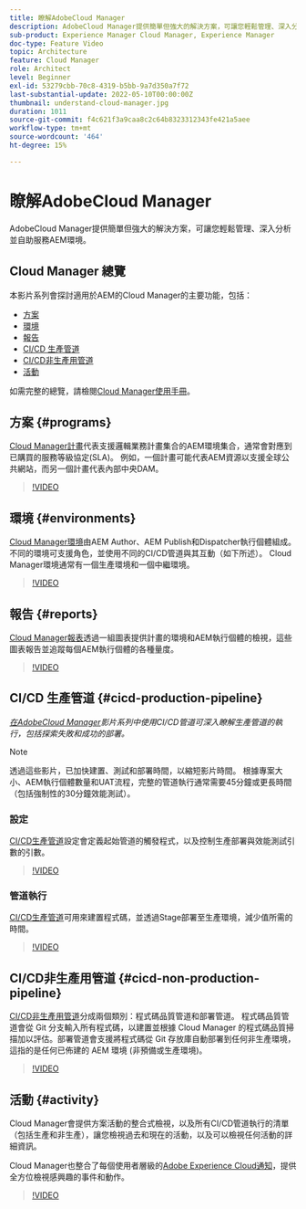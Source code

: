 ```yaml
---
title: 瞭解AdobeCloud Manager
description: AdobeCloud Manager提供簡單但強大的解決方案，可讓您輕鬆管理、深入分析並自助服務AEM環境。
sub-product: Experience Manager Cloud Manager, Experience Manager
doc-type: Feature Video
topic: Architecture
feature: Cloud Manager
role: Architect
level: Beginner
exl-id: 53279cbb-70c8-4319-b5bb-9a7d350a7f72
last-substantial-update: 2022-05-10T00:00:00Z
thumbnail: understand-cloud-manager.jpg
duration: 1011
source-git-commit: f4c621f3a9caa8c2c64b8323312343fe421a5aee
workflow-type: tm+mt
source-wordcount: '464'
ht-degree: 15%

---
```


# 瞭解AdobeCloud Manager

AdobeCloud Manager提供簡單但強大的解決方案，可讓您輕鬆管理、深入分析並自助服務AEM環境。

## Cloud Manager 總覽

本影片系列會探討適用於AEM的Cloud Manager的主要功能，包括：

* [方案](#programs)
* [環境](#environments)
* [報告](#reports)
* [CI/CD 生產管道](#cicd-production-pipeline)
* [CI/CD非生產用管道](#cicd-non-production-pipeline)
* [活動](#activity)

如需完整的總覽，請檢閱[Cloud Manager使用手冊](https://experienceleague.adobe.com/docs/experience-manager-cloud-manager/content/introduction.html)。

## 方案 {#programs}

[Cloud Manager計畫](https://experienceleague.adobe.com/docs/experience-manager-cloud-manager/content/getting-started/program-setup.html)代表支援邏輯業務計畫集合的AEM環境集合，通常會對應到已購買的服務等級協定(SLA)。 例如，一個計畫可能代表AEM資源以支援全球公共網站，而另一個計畫代表內部中央DAM。

>[!VIDEO](https://video.tv.adobe.com/v/26313?quality=12&learn=on)

## 環境 {#environments}

[Cloud Manager環境](https://experienceleague.adobe.com/docs/experience-manager-cloud-manager/content/using/managing-environments.html)由AEM Author、AEM Publish和Dispatcher執行個體組成。 不同的環境可支援角色，並使用不同的CI/CD管道與其互動（如下所述）。 Cloud Manager環境通常有一個生產環境和一個中繼環境。

>[!VIDEO](https://video.tv.adobe.com/v/26318?quality=12&learn=on)

## 報告 {#reports}

[Cloud Manager報表](https://experienceleague.adobe.com/docs/experience-manager-cloud-manager/content/using/monitoring-environments.html)透過一組圖表提供計畫的環境和AEM執行個體的檢視，這些圖表報告並追蹤每個AEM執行個體的各種量度。

>[!VIDEO](https://video.tv.adobe.com/v/26315?quality=12&learn=on)

## CI/CD 生產管道 {#cicd-production-pipeline}

*[在AdobeCloud Manager](./use-the-cicd-pipeline-in-cloud-manager-for-aem.md)影片系列中使用CI/CD管道可深入瞭解生產管道的執行，包括探索失敗和成功的部署。*

>[!NOTE]
>
> 透過這些影片，已加快建置、測試和部署時間，以縮短影片時間。 根據專案大小、AEM執行個體數量和UAT流程，完整的管道執行通常需要45分鐘或更長時間（包括強制性的30分鐘效能測試）。

### 設定

[CI/CD生產管道](https://experienceleague.adobe.com/docs/experience-manager-cloud-manager/content/using/pipelines/production-pipelines.html)設定會定義起始管道的觸發程式，以及控制生產部署與效能測試引數的引數。

>[!VIDEO](https://video.tv.adobe.com/v/26314?quality=12&learn=on)

### 管道執行

[CI/CD生產管道](https://experienceleague.adobe.com/docs/experience-manager-cloud-manager/content/using/code-deployment.html)可用來建置程式碼，並透過Stage部署至生產環境，減少值所需的時間。

>[!VIDEO](https://video.tv.adobe.com/v/26317?quality=12&learn=on)

## CI/CD非生產用管道 {#cicd-non-production-pipeline}

[CI/CD非生產用管道](https://experienceleague.adobe.com/docs/experience-manager-cloud-manager/content/using/pipelines/production-pipelines.html)分成兩個類別：程式碼品質管道和部署管道。 程式碼品質管道會從 Git 分支輸入所有程式碼，以建置並根據 Cloud Manager 的程式碼品質掃描加以評估。部署管道會支援將程式碼從 Git 存放庫自動部署到任何非生產環境，這指的是任何已佈建的 AEM 環境 (非預備或生產環境)。

>[!VIDEO](https://video.tv.adobe.com/v/26316?quality=12&learn=on)

## 活動 {#activity}

Cloud Manager會提供方案活動的整合式檢視，以及所有CI/CD管道執行的清單（包括生產和非生產），讓您檢視過去和現在的活動，以及可以檢視任何活動的詳細資訊。

Cloud Manager也整合了每個使用者層級的[Adobe Experience Cloud通知](https://experienceleague.adobe.com/docs/experience-manager-cloud-manager/content/using/notifications.html)，提供全方位檢視感興趣的事件和動作。

>[!VIDEO](https://video.tv.adobe.com/v/26319?quality=12&learn=on)
